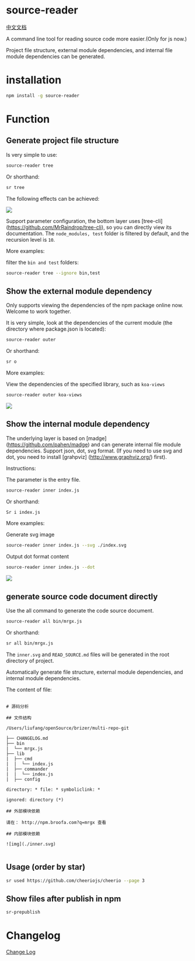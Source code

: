 # source-reader

[中文文档](./README_ZH.md)

A command line tool for reading source code more easier.(Only for js now.) 

Project file structure, external module dependencies, and internal file module dependencies can be generated.

# installation

``` bash
npm install -g source-reader
```


# Function

## Generate project file structure

Is very simple to use:

``` bash
source-reader tree
```

Or shorthand:

``` bash
sr tree
```


The following effects can be achieved:

<img src="https://raw.githubusercontent.com/brizer/graph-bed/master/img/20191016153134.png"/>

Support parameter configuration, the bottom layer uses [tree-cli] (https://github.com/MrRaindrop/tree-cli), so you can directly view its documentation. The `node_modules, test` folder is filtered by default, and the recursion level is `10`.

More examples:

filter the `bin and test` folders:

``` bash
source-reader tree --ignore bin,test
```

## Show the external module dependency

Only supports viewing the dependencies of the npm package online now. Welcome to work together.

It is very simple, look at the dependencies of the current module (the directory where package.json is located):

``` bash
source-reader outer
```

Or shorthand:

``` bash
sr o
```

More examples:

View the dependencies of the specified library, such as `koa-views`

``` bash
source-reader outer koa-views
```

<img src="https://raw.githubusercontent.com/brizer/graph-bed/master/img/20191022144310.png"/>

## Show the internal module dependency

The underlying layer is based on [madge] (https://github.com/pahen/madge) and can generate internal file module dependencies. Support json, dot, svg format. (If you need to use svg and dot, you need to install [grahpviz] (http://www.graphviz.org/) first).


Instructions:

The parameter is the entry file.

``` bash
source-reader inner index.js
```

Or shorthand:

``` bash
Sr i index.js
```

More examples:

Generate svg image

``` bash
source-reader inner index.js --svg ./index.svg
```

Output dot format content

``` bash
source-reader inner index.js --dot
```

<img src="https://raw.githubusercontent.com/brizer/graph-bed/master/img/20191022162516.png"/>


## generate source code document directly

Use the all command to generate the code source  document.

``` bash
source-reader all bin/mrgx.js
```

Or shorthand:

``` bash
sr all bin/mrgx.js
```

The `inner.svg` and `READ_SOURCE.md` files will be generated in the root directory of project.

Automatically generate file structure, external module dependencies, and internal module dependencies.



The content of file:

```

# 源码分析

## 文件结构

/Users/liufang/openSource/brizer/multi-repo-git

├── CHANGELOG.md
├── bin
|  └── mrgx.js
├── lib
|  ├── cmd
|  |  └── index.js
|  ├── commander
|  |  └── index.js
|  ├── config

directory: * file: * symboliclink: *

ignored: directory (*)

## 外部模块依赖

请在： http://npm.broofa.com?q=mrgx 查看

## 内部模块依赖

![img](./inner.svg)
  
```

## Usage (order by star)

``` sh
sr used https://github.com/cheeriojs/cheerio --page 3
```


## Show files after publish in npm

``` sh
sr-prepublish
```


# Changelog

[Change Log](./CHANGELOG.md)